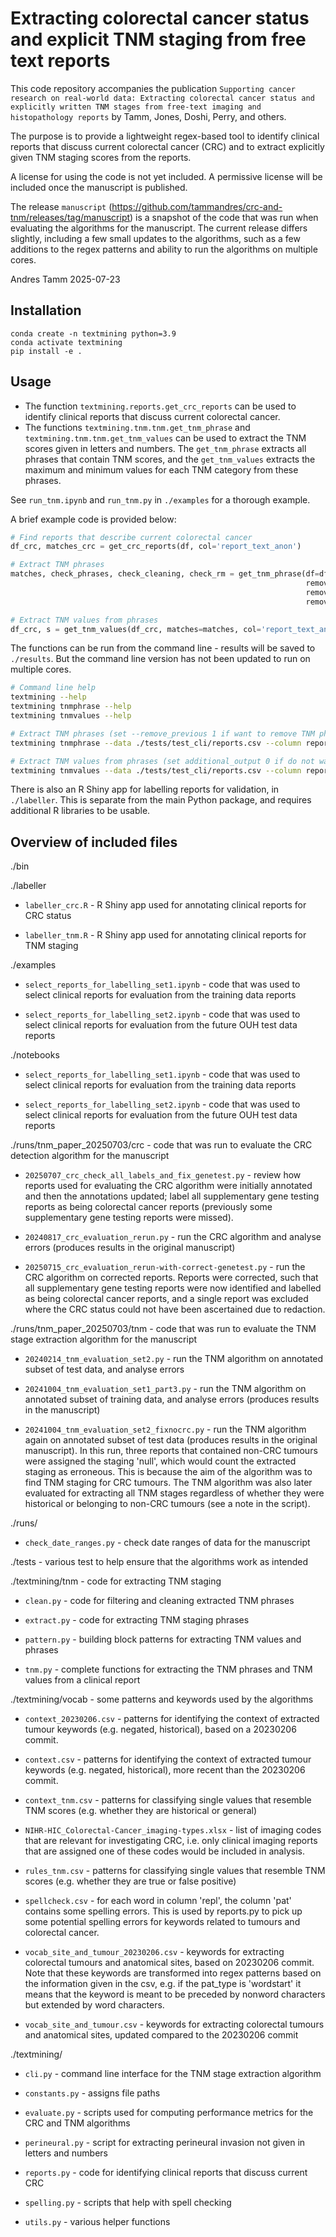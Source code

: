 # Extracting colorectal cancer status and explicit TNM staging from free text reports

This code repository accompanies the publication `Supporting cancer research on real-world data: Extracting colorectal cancer status and explicitly written TNM stages from free-text imaging and histopathology reports` by Tamm, Jones, Doshi, Perry, and others.

The purpose is to provide a lightweight regex-based tool to identify clinical reports that discuss current colorectal cancer (CRC) and to extract explicitly given TNM staging scores from the reports.

A license for using the code is not yet included. A permissive license will be included once the manuscript is published.

The release `manuscript` (https://github.com/tammandres/crc-and-tnm/releases/tag/manuscript) is a snapshot of the code that was run when evaluating the algorithms for the manuscript. The current release differs slightly, including a few small updates to the algorithms, such as a few additions to the regex patterns and ability to run the algorithms on multiple cores.

Andres Tamm
2025-07-23


## Installation 
```
conda create -n textmining python=3.9
conda activate textmining
pip install -e .
```


## Usage 

* The function `textmining.reports.get_crc_reports` can be used to identify clinical reports that discuss current colorectal cancer. 
* The functions `textmining.tnm.tnm.get_tnm_phrase` and `textmining.tnm.tnm.get_tnm_values` can be used to extract the TNM scores given in letters and numbers. The `get_tnm_phrase` extracts all phrases that contain TNM scores, and the `get_tnm_values` extracts the maximum and minimum values for each TNM category from these phrases.

See `run_tnm.ipynb` and `run_tnm.py` in `./examples` for a thorough example. 

A brief example code is provided below:
```python
# Find reports that describe current colorectal cancer
df_crc, matches_crc = get_crc_reports(df, col='report_text_anon')

# Extract TNM phrases
matches, check_phrases, check_cleaning, check_rm = get_tnm_phrase(df=df_crc, col='report_text_anon', 
                                                                  remove_unusual=True, 
                                                                  remove_historical=False, 
                                                                  remove_falsepos=True)

# Extract TNM values from phrases
df_crc, s = get_tnm_values(df_crc, matches=matches, col='report_text_anon')
```

The functions can be run from the command line - results will be saved to `./results`.
But the command line version has not been updated to run on multiple cores.
```bash
# Command line help
textmining --help
textmining tnmphrase --help
textmining tnmvalues --help

# Extract TNM phrases (set --remove_previous 1 if want to remove TNM phrases that may be historical)
textmining tnmphrase --data ./tests/test_cli/reports.csv --column report_text_anon --remove_historical 0

# Extract TNM values from phrases (set additional_output 0 if do not want to include less important additional outputs)
textmining tnmvalues --data ./tests/test_cli/reports.csv --column report_text_anon --additional_output 0
```

There is also an R Shiny app for labelling reports for validation, in `./labeller`. This is separate from the
main Python package, and requires additional R libraries to be usable.


## Overview of included files 


./bin


./labeller

* `labeller_crc.R` - R Shiny app used for annotating clinical reports for CRC status

* `labeller_tnm.R` - R Shiny app used for annotating clinical reports for TNM staging


./examples

* `select_reports_for_labelling_set1.ipynb` - code that was used to select clinical reports for evaluation from the training data reports

* `select_reports_for_labelling_set2.ipynb` - code that was used to select clinical reports for evaluation from the future OUH test data reports


./notebooks

* `select_reports_for_labelling_set1.ipynb` - code that was used to select clinical reports for evaluation from the training data reports

* `select_reports_for_labelling_set2.ipynb` - code that was used to select clinical reports for evaluation from the future OUH test data reports


./runs/tnm_paper_20250703/crc - code that was run to evaluate the CRC detection algorithm for the manuscript

* `20250707_crc_check_all_labels_and_fix_genetest.py` - review how reports used for evaluating the CRC algorithm were initially annotated and then the annotations updated; label all supplementary gene testing reports as being colorectal cancer reports (previously some supplementary gene testing reports were missed). 

* `20240817_crc_evaluation_rerun.py` - run the CRC algorithm and analyse errors (produces results in the original manuscript)

* `20250715_crc_evaluation_rerun-with-correct-genetest.py` - run the CRC algorithm on corrected reports. Reports were corrected, such that all supplementary gene testing reports were now identified and labelled as being colorectal cancer reports, and a single report was excluded where the CRC status could not have been ascertained due to redaction.


./runs/tnm_paper_20250703/tnm - code that was run to evaluate the TNM stage extraction algorithm for the manuscript

* `20240214_tnm_evaluation_set2.py` - run the TNM algorithm on annotated subset of test data, and analyse errors

* `20241004_tnm_evaluation_set1_part3.py` - run the TNM algorithm on annotated subset of training data, and analyse errors (produces results in the manuscript)

* `20241004_tnm_evaluation_set2_fixnocrc.py` - run the TNM algorithm again on annotated subset of test data (produces results in the original manuscript). In this run, three reports that contained non-CRC tumours were assigned the staging 'null', which would count the extracted staging as erroneous. This is because the aim of the algorithm was to find TNM staging for CRC tumours. The TNM algorithm was also later evaluated for extracting all TNM stages regardless of whether they were historical or belonging to non-CRC tumours (see a note in the script).


./runs/

* `check_date_ranges.py` - check date ranges of data for the manuscript


./tests - various test to help ensure that the algorithms work as intended


./textmining/tnm - code for extracting TNM staging

* `clean.py` - code for filtering and cleaning extracted TNM phrases

* `extract.py` - code for extracting TNM staging phrases

* `pattern.py` - building block patterns for extracting TNM values and phrases

* `tnm.py` - complete functions for extracting the TNM phrases and TNM values from a clinical report


./textmining/vocab - some patterns and keywords used by the algorithms

* `context_20230206.csv` - patterns for identifying the context of extracted tumour keywords (e.g. negated, historical), based on a 20230206 commit.

* `context.csv` - patterns for identifying the context of extracted tumour keywords (e.g. negated, historical), more recent than the 20230206 commit.

* `context_tnm.csv` - patterns for classifying single values that resemble TNM scores (e.g. whether they are historical or general)

* `NIHR-HIC_Colorectal-Cancer_imaging-types.xlsx` - list of imaging codes that are relevant for investigating CRC, i.e. only clinical imaging reports that are assigned one of these codes would be included in analysis.

* `rules_tnm.csv` - patterns for classifying single values that resemble TNM scores (e.g. whether they are true or false positive)

* `spellcheck.csv` - for each word in column 'repl', the column 'pat' contains some spelling errors. This is used by reports.py to pick up some potential spelling errors for keywords related to tumours and colorectal cancer.

* `vocab_site_and_tumour_20230206.csv` - keywords for extracting colorectal tumours and anatomical sites, based on 20230206 commit. Note that these keywords are transformed into regex patterns based on the information given in the csv, e.g. if the pat_type is 'wordstart' it means that the keyword is meant to be preceded by nonword characters but extended by word characters.

* `vocab_site_and_tumour.csv` - keywords for extracting colorectal tumours and anatomical sites, updated compared to the 20230206 commit


./textmining/

* `cli.py` - command line interface for the TNM stage extraction algorithm

* `constants.py` - assigns file paths

* `evaluate.py` - scripts used for computing performance metrics for the CRC and TNM algorithms

* `perineural.py` - script for extracting perineural invasion not given in letters and numbers

* `reports.py` - code for identifying clinical reports that discuss current CRC

* `spelling.py` - scripts that help with spell checking

* `utils.py` - various helper functions